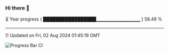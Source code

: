 ### Hi there 👋

⏳ Year progress { █████████████████▁▁▁▁▁▁▁▁▁▁▁▁▁ } 58.49 %

---

⏰ Updated on Fri, 02 Aug 2024 01:45:19 GMT

![Progress Bar CI](https://github.com/IshwaranRudhara/GIT-ACTION/workflows/Progress%20Bar%20CI/badge.svg)
